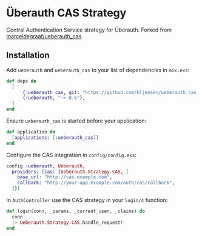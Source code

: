 # Überauth CAS Strategy

Central Authentication Service strategy for Überauth.
Forked from [marceldegraaf/ueberauth_cas](https://github.com/marceldegraaf/ueberauth_cas).

## Installation

Add `ueberauth` and `ueberauth_cas` to your list of dependencies in `mix.exs`:

```elixir
def deps do
  [
      {:ueberauth_cas, git: "https://github.com/kljensen/ueberauth_cas.git", tag: "v0.1"},
      {:ueberauth, "~> 0.6"},
  ]
end
```

Ensure `ueberauth_cas` is started before your application:

```elixir
def application do
  [applications: [:ueberauth_cas]]
end
```

Configure the CAS integration in `config/config.exs`:

```elixir
config :ueberauth, Ueberauth,
  providers: [cas: {Ueberauth.Strategy.CAS, [
    base_url: "http://cas.example.com",
    callback: "http://your-app.example.com/auth/cas/callback",
  ]}]
```

In `AuthController` use the CAS strategy in your `login/4` function:

```elixir
def login(conn, _params, _current_user, _claims) do
  conn
  |> Ueberauth.Strategy.CAS.handle_request!
end
```
